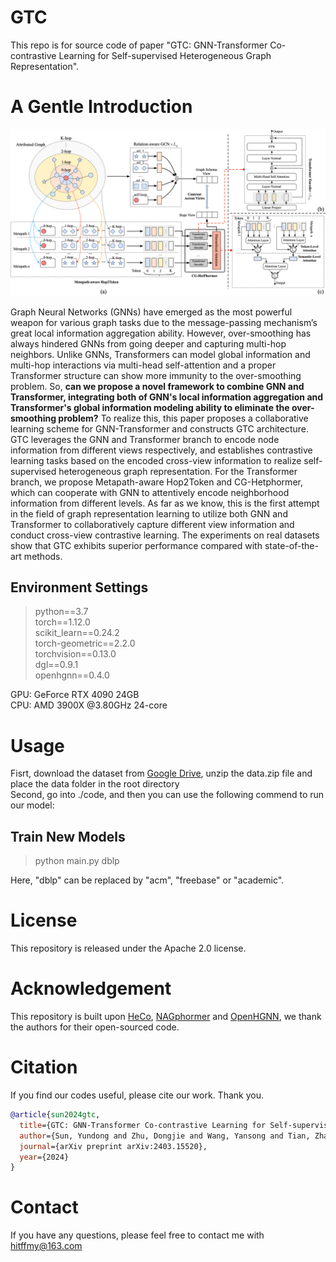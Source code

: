 # GTC
This repo is for source code of paper "GTC: GNN-Transformer Co-contrastive Learning for Self-supervised Heterogeneous Graph
Representation". 

# A Gentle Introduction
<div align="center">
  <img src="https://github.com/PHD-lanyu/GTC/blob/main/framework.png" alt="Framework">
</div>

Graph Neural Networks (GNNs) have emerged as the most powerful weapon for various graph tasks due to the message-passing mechanism’s great local information aggregation ability. However, over-smoothing has always hindered GNNs from going deeper and capturing multi-hop neighbors. Unlike GNNs, Transformers can model global information and multi-hop interactions via multi-head self-attention and a proper Transformer structure can show more immunity to the over-smoothing problem. So, **can we propose a novel framework to combine GNN and Transformer, integrating both of GNN's local information aggregation and Transformer's global information modeling ability to eliminate the over-smoothing problem?** To realize this, this paper proposes a collaborative learning scheme for GNN-Transformer and constructs GTC architecture. GTC leverages the GNN and Transformer branch to encode node information from different views respectively, and establishes contrastive learning tasks based on the encoded cross-view information to realize self-supervised heterogeneous graph representation. For the Transformer branch, we propose Metapath-aware Hop2Token and CG-Hetphormer, which can cooperate with GNN to attentively encode neighborhood information from different levels. As far as we know, this is the first attempt in the field of graph representation learning to utilize both GNN and Transformer to collaboratively capture different view information and conduct cross-view contrastive learning. The experiments on real datasets show that GTC exhibits superior performance compared with state-of-the-art methods.

## Environment Settings
> python==3.7 \
torch==1.12.0 \
scikit_learn==0.24.2 \
torch-geometric==2.2.0 \
torchvision==0.13.0 \
dgl==0.9.1 \
openhgnn==0.4.0

GPU: GeForce RTX 4090  24GB \
CPU: AMD 3900X @3.80GHz 24-core
# Usage
Fisrt, download the dataset from [Google Drive](https://drive.google.com/file/d/1gtJ04O-9DKMVy1a_lM_ECbM1nnLruqil/view?usp=sharing), unzip the data.zip file and place the data folder in the root directory \
Second, go into ./code, and then you can use the following commend to run our model: 


## Train New Models
> python main.py dblp 

Here, "dblp" can be replaced by "acm", "freebase" or "academic".

# License
This repository is released under the Apache 2.0 license.

# Acknowledgement
This repository is built upon [HeCo](https://github.com/liun-online/HeCo), [NAGphormer](https://github.com/JHL-HUST/NAGphormer) and [OpenHGNN](https://github.com/BUPT-GAMMA/OpenHGNN), we thank the authors for their open-sourced code.
# Citation
If you find our codes useful, please cite our work. Thank you.
```bibtex
@article{sun2024gtc,
  title={GTC: GNN-Transformer Co-contrastive Learning for Self-supervised Heterogeneous Graph Representation},
  author={Sun, Yundong and Zhu, Dongjie and Wang, Yansong and Tian, Zhaoshuo},
  journal={arXiv preprint arXiv:2403.15520},
  year={2024}
}
```
# Contact
If you have any questions, please feel free to contact me with hitffmy@163.com
